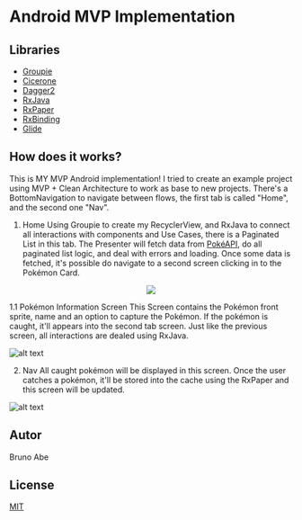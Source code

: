 # Android MVP Implementation

## Libraries
- [Groupie](https://github.com/lisawray/groupie)
- [Cicerone](https://github.com/terrakok/Cicerone)
- [Dagger2](https://github.com/google/dagger)
- [RxJava](https://github.com/ReactiveX/RxJava)
- [RxPaper](https://github.com/pakoito/RxPaper)
- [RxBinding](https://github.com/JakeWharton/RxBinding)
- [Glide](https://github.com/bumptech/glide)

## How does it works?
This is MY MVP Android implementation! I tried to create an example project using MVP + Clean Architecture to work as base to new projects.
There's a BottomNavigation to navigate between flows, the first tab is called "Home", and the second one "Nav".

1. Home
Using Groupie to create my RecyclerView, and RxJava to connect all interactions with components and Use Cases, there is a Paginated List in
this tab. The Presenter will fetch data from [PokéAPI](https://pokeapi.co/), do all paginated list logic, and deal with errors and loading. 
Once some data is fetched, it's possible do navigate to a second screen clicking in to the Pokémon Card.
<p align="center">
  <img src="https://i.imgur.com/lTQlMCr.png">
</p>

1.1 Pokémon Information Screen
This Screen contains the Pokémon front sprite, name and an option to capture the Pokémon. If the pokémon is caught, it'll appears into the second
tab screen. Just like the previous screen, all interactions are dealed using RxJava.

![alt text](https://i.imgur.com/bgmfQXn.png)

2. Nav
All caught pokémon will be displayed in this screen. Once the user catches a pokémon, it'll be stored into the cache using the RxPaper and this
screen will be updated.

![alt text](https://i.imgur.com/YNeWqoK.png)

## Autor
Bruno Abe

## License
[MIT](https://choosealicense.com/licenses/mit/)
